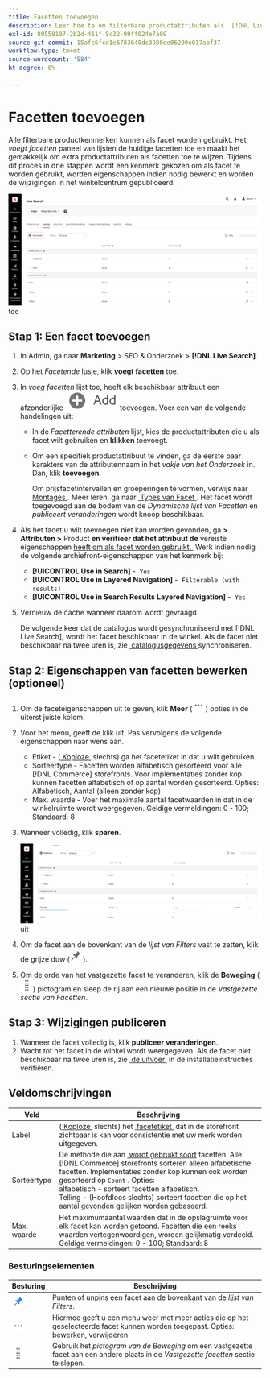 ```yaml
---
title: Facetten toevoegen
description: Leer hoe te om filterbare productattributen als  [!DNL Live Search]  facetten toe te voegen.
exl-id: 80559107-2b2d-411f-8c32-99ff024e7a09
source-git-commit: 15afc6fcd1e6783640dc3980ee06290e017abf37
workflow-type: tm+mt
source-wordcount: '584'
ht-degree: 0%

---
```


# Facetten toevoegen

Alle filterbare productkenmerken kunnen als facet worden gebruikt. Het *voegt facetten* paneel van lijsten de huidige facetten toe en maakt het gemakkelijk om extra productattributen als facetten toe te wijzen. Tijdens dit proces in drie stappen wordt een kenmerk gekozen om als facet te worden gebruikt, worden eigenschappen indien nodig bewerkt en worden de wijzigingen in het winkelcentrum gepubliceerd.

![&#x200B; voegt Facetten &#x200B;](assets/facets-add.png) toe

## Stap 1: Een facet toevoegen

1. In Admin, ga naar **Marketing** > SEO &amp; Onderzoek > **[!DNL Live Search]**.
1. Op het *Facetende* lusje, klik **voegt facetten** toe.
1. In *voeg facetten* lijst toe, heeft elk beschikbaar attribuut een afzonderlijke ![&#x200B; knoop &#x200B;](assets/btn-add.png) toevoegen. Voer een van de volgende handelingen uit:

   * In de *Facetterende attributen* lijst, kies de productattributen die u als facet wilt gebruiken en **klikken** toevoegt.
   * Om een specifiek productattribuut te vinden, ga de eerste paar karakters van de attributennaam in het *vakje van het Onderzoek* in. Dan, klik **toevoegen**.

     Om prijsfacetintervallen en groeperingen te vormen, verwijs naar [&#x200B; Montages &#x200B;](settings.md). Meer leren, ga naar [&#x200B; Types van Facet &#x200B;](facets-type.md).
Het facet wordt toegevoegd aan de bodem van de *Dynamische lijst van Facetten* en *publiceert veranderingen* wordt knoop beschikbaar.

1. Als het facet u wilt toevoegen niet kan worden gevonden, ga **> Attributen >** Product **en verifieer dat het attribuut de** vereiste eigenschappen [&#x200B; heeft om als facet worden gebruikt. &#x200B;](facets.md) Werk indien nodig de volgende archiefront-eigenschappen van het kenmerk bij:

   * **[!UICONTROL Use in Search]** -  `Yes`
   * **[!UICONTROL Use in Layered Navigation]** -  `Filterable (with results)`
   * **[!UICONTROL Use in Search Results Layered Navigation]** -  `Yes`

1. Vernieuw de cache wanneer daarom wordt gevraagd.

   De volgende keer dat de catalogus wordt gesynchroniseerd met [!DNL Live Search], wordt het facet beschikbaar in de winkel. Als de facet niet beschikbaar na twee uren is, zie [&#x200B; catalogusgegevens &#x200B;](install.md#synchronize-catalog-data) synchroniseren.

## Stap 2: Eigenschappen van facetten bewerken (optioneel)

1. Om de faceteigenschappen uit te geven, klik **Meer** (![&#x200B; Meer selecteur &#x200B;](assets/btn-more.png)) opties in de uiterst juiste kolom.
1. Voor het menu, geeft de klik **&#x200B;**&#x200B;uit. Pas vervolgens de volgende eigenschappen naar wens aan.

   * Etiket - ([&#x200B; Koploze &#x200B;](facets-type.md) slechts) ga het facetetiket in dat u wilt gebruiken.
   * Sorteertype - Facetten worden alfabetisch gesorteerd voor alle [!DNL Commerce] storefronts. Voor implementaties zonder kop kunnen facetten alfabetisch of op aantal worden gesorteerd. Opties: Alfabetisch, Aantal (alleen zonder kop)
   * Max. waarde - Voer het maximale aantal facetwaarden in dat in de winkelruimte wordt weergegeven. Geldige vermeldingen: 0 - 100; Standaard: 8

1. Wanneer volledig, klik **sparen**.

   ![&#x200B; geeft Facetten &#x200B;](assets/facet-edit.png) uit

1. Om de facet aan de bovenkant van de *lijst van Filters* vast te zetten, klik de grijze duw (![&#x200B; Vastzetten selecteur &#x200B;](assets/btn-pin-gray.png)).
1. Om de orde van het vastgezette facet te veranderen, klik de **Beweging** (![&#x200B; de selecteur van de Beweging &#x200B;](assets/btn-move.png)) pictogram en sleep de rij aan een nieuwe positie in de *Vastgezette sectie van Facetten*.

## Stap 3: Wijzigingen publiceren

1. Wanneer de facet volledig is, klik **publiceer veranderingen**.
1. Wacht tot het facet in de winkel wordt weergegeven.
Als de facet niet beschikbaar na twee uren is, zie [&#x200B; de uitvoer &#x200B;](install.md#synchronize-catalog-data) in de installatieinstructies verifiëren.

## Veldomschrijvingen

| Veld | Beschrijving |
|--- |--- |
| Label | ([&#x200B; Koploze &#x200B;](facets-type.md) slechts) het [&#x200B; facetetiket &#x200B;](facets-type.md) dat in de storefront zichtbaar is kan voor consistentie met uw merk worden uitgegeven. |
| Sorteertype | De methode die aan [&#x200B; wordt gebruikt soort &#x200B;](facets-type.md) facetten. Alle [!DNL Commerce] storefronts sorteren alleen alfabetische facetten. Implementaties zonder kop kunnen ook worden gesorteerd op `Count` . Opties:<br /> alfabetisch - sorteert facetten alfabetisch.<br /> Telling - (Hoofdloos slechts) sorteert facetten die op het aantal gevonden gelijken worden gebaseerd. |
| Max. waarde | Het maximumaantal waarden dat in de opslagruimte voor elk facet kan worden getoond. Facetten die een reeks waarden vertegenwoordigen, worden gelijkmatig verdeeld. Geldige vermeldingen: 0 - 100; Standaard: 8 |

### Besturingselementen

| Besturing | Beschrijving |
|--- |--- |
| ![&#x200B; Vastzetten selecteur &#x200B;](assets/btn-pin-blue.png) | Punten of unpins een facet aan de bovenkant van de *lijst van Filters*. |
| ![&#x200B; Meer selecteur &#x200B;](assets/btn-more.png) | Hiermee geeft u een menu weer met meer acties die op het geselecteerde facet kunnen worden toegepast. Opties: bewerken, verwijderen |
| ![&#x200B; de selecteur van de Beweging &#x200B;](assets/btn-move.png) | Gebruik het *pictogram van de Beweging* om een vastgezette facet aan een andere plaats in de *Vastgezette facetten* sectie te slepen. |
